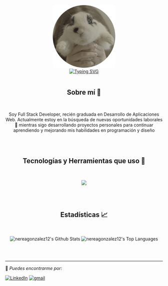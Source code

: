 <div align=center>
    <img src="https://github.com/nereagonzalez12/nereagonzalez12/blob/main/assets/DSC00191.png" alt="github profile" height="200">
</div>
<div align=center>
    <a href="https://git.io/typing-svg"><img src="https://readme-typing-svg.herokuapp.com?font=Fira+Code&duration=5000&pause=500&color=F1E05A&center=true&vCenter=true&width=500&lines=Hola!+Soy+Nerea;Desarrolladora+full+stack;Eso+de+ahí+es+un+conejo+:)" alt="Typing SVG" /></a>
</div>

<br/>

<div align="center">
  
## Sobre mí 🐸</br>
</div>

<br/>
<p align="center">
    Soy Full Stack Developer, recién graduada en Desarrollo de Aplicaciones Web. Actualmente estoy en la búsqueda de nuevas oportunidades laborales 👀 mientras sigo desarrollando proyectos personales para continuar aprendiendo y mejorando mis habilidades en programación y diseño
</p>

<br/><br/>

<div align="center">

## Tecnologías y Herramientas que uso 📎</br>
</div>

<br/>
<p align="center">
  <a href="https://skillicons.dev">
        <img src="https://skillicons.dev/icons?i=git,angular,bootstrap,css,django,docker,figma,github,html,java,js,md,postgres,postman,powershell,pycharm,py,sass,stackoverflow,ts,ubuntu,vscode,windows" />
  </a>
</p>

<br/><br/>

<div align="center">

## Estadísticas 📈</br>
</div>

<br/>
<p align="center">
<img alt="nereagonzalez12's Github Stats" src="https://github-readme-stats.vercel.app/api/?username=nereagonzalez12&show_icons=true&include_all_commits=true&count_private=true&theme=react&hide_border=true&bg_color=1F222E&title_color=F1E05A&icon_color=F1C40F" height="192px"/>
<img alt="nereagonzalez12's Top Languages" src="https://github-readme-stats.vercel.app/api/top-langs/?username=nereagonzalez12&langs_count=8&layout=compact&theme=react&hide_border=true&bg_color=1F222E&title_color=F1E05A&icon_color=F1C40F" height="192px"/>


</p>

<br/><br/>

---

🫡<i> Puedes encontrarme por:</i><br>

<a href="https://www.linkedin.com/in/nerea-gonzález-198054276/" target="_blank"><img src="https://img.shields.io/badge/LinkedIn-%230077B5.svg?&style=flat-square&logo=linkedin&logoColor=white" alt="LinkedIn"></a>
<a href="mailto:ereadoce.ng@gmail.com" target="_blank"><img src="https://img.shields.io/badge/Gmail-D14836?style=flat-square&logo=gmail&logoColor=white" alt="gmail"></a>

</div>
